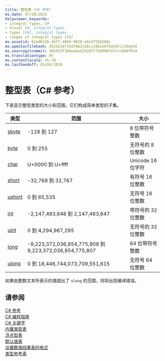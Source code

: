 ```yaml
---
title: 整型表（C# 参考）
ms.date: 07/20/2015
helpviewer_keywords:
- integral types, C#
- Visual C#, integral types
- types [C#], integral types
- ranges of integral types [C#]
ms.assetid: 62e86126-46ff-40b0-9028-e61d7558268c
ms.openlocfilehash: d524224f15d7861328cc24b1e4f9a54fcc16ee34
ms.sourcegitcommit: 3d5d33f384eeba41b2dff79d096f47ccc8d8f03d
ms.translationtype: HT
ms.contentlocale: zh-CN
ms.lasthandoff: 05/04/2018
---
```

# <a name="integral-types-table-c-reference"></a>整型表（C# 参考）
下表显示整型类型的大小和范围，它们构成简单类型的子集。  
  
|类型|范围|大小|  
|----------|-----------|----------|  
|[sbyte](../../../csharp/language-reference/keywords/sbyte.md)|-128 到 127|8 位带符号整数|  
|[byte](../../../csharp/language-reference/keywords/byte.md)|0 到 255|无符号的 8 位整数|  
|[char](../../../csharp/language-reference/keywords/char.md)|U+0000 到 U+ffff|Unicode 16 位字符|  
|[short](../../../csharp/language-reference/keywords/short.md)|-32,768 到 32,767|有符号 16 位整数|  
|[ushort](../../../csharp/language-reference/keywords/ushort.md)|0 到 65,535|无符号 16 位整数|  
|[int](../../../csharp/language-reference/keywords/int.md)|-2,147,483,648 到 2,147,483,647|带符号的 32 位整数|  
|[uint](../../../csharp/language-reference/keywords/uint.md)|0 到 4,294,967,295|无符号的 32 位整数|  
|[long](../../../csharp/language-reference/keywords/long.md)|-9,223,372,036,854,775,808 到 9,223,372,036,854,775,807|64 位带符号整数|  
|[ulong](../../../csharp/language-reference/keywords/ulong.md)|0 到 18,446,744,073,709,551,615|无符号 64 位整数|  
  
 如果由整数文本所表示的值超出了 `ulong` 的范围，则将出现编译错误。  
  
## <a name="see-also"></a>请参阅  
 [C# 参考](../../../csharp/language-reference/index.md)  
 [C# 编程指南](../../../csharp/programming-guide/index.md)  
 [C# 关键字](../../../csharp/language-reference/keywords/index.md)  
 [内置类型表](../../../csharp/language-reference/keywords/built-in-types-table.md)  
 [浮点型表](../../../csharp/language-reference/keywords/floating-point-types-table.md)  
 [默认值表](../../../csharp/language-reference/keywords/default-values-table.md)  
 [设置数值结果表的格式](../../../csharp/language-reference/keywords/formatting-numeric-results-table.md)  
 [类型参考表](../../../csharp/language-reference/keywords/reference-tables-for-types.md)

